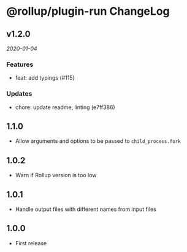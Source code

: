 # @rollup/plugin-run ChangeLog

## v1.2.0

_2020-01-04_

### Features

- feat: add typings (#115)

### Updates

- chore: update readme, linting (e7ff386)

## 1.1.0

- Allow arguments and options to be passed to `child_process.fork`

## 1.0.2

- Warn if Rollup version is too low

## 1.0.1

- Handle output files with different names from input files

## 1.0.0

- First release
